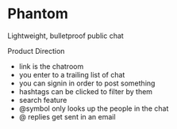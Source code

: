 # Phantom
Lightweight, bulletproof public chat

Product Direction
- link is the chatroom
- you enter to a trailing list of chat
- you can signin in order to post something
- hashtags can be clicked to filter by them
- search feature
- @symbol only looks up the people in the chat
- @ replies get sent in an email


